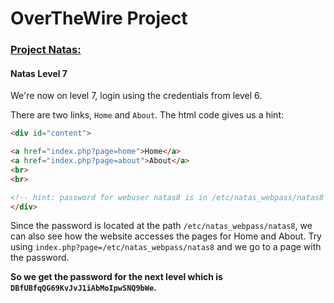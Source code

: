 # OverTheWire Project

### [Project Natas:](http://overthewire.org/wargames/natas/)

#### Natas Level 7

We're now on level 7, login using the credentials from level 6.

There are two links, `Home` and `About`.
The html code gives us a hint:

```html
<div id="content">

<a href="index.php?page=home">Home</a>
<a href="index.php?page=about">About</a>
<br>
<br>

<!-- hint: password for webuser natas8 is in /etc/natas_webpass/natas8 -->
</div>
```
Since the password is located at the path `/etc/natas_webpass/natas8`, we can also see how the website accesses the pages for Home and About. Try using `index.php?page=/etc/natas_webpass/natas8` and we go to a page with the password.


**So we get the password for the next level which is
`DBfUBfqQG69KvJvJ1iAbMoIpwSNQ9bWe`.**
